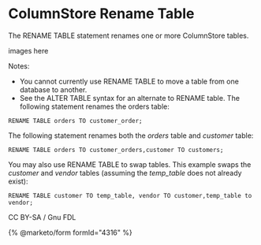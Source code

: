 
# ColumnStore Rename Table

The RENAME TABLE statement renames one or more ColumnStore tables.


images here


Notes:


* You cannot currently use RENAME TABLE to move a table from one database to another.
* See the ALTER TABLE syntax for an alternate to RENAME table. The following statement renames the orders table:


```
RENAME TABLE orders TO customer_order;
```

The following statement renames both the *orders* table and *customer* table:


```
RENAME TABLE orders TO customer_orders,customer TO customers;
```

You may also use RENAME TABLE to swap tables. This example swaps the *customer* and *vendor* tables (assuming the *temp_table*
does not already exist):


```
RENAME TABLE customer TO temp_table, vendor TO customer,temp_table to vendor;
```


CC BY-SA / Gnu FDL


{% @marketo/form formId="4316" %}
